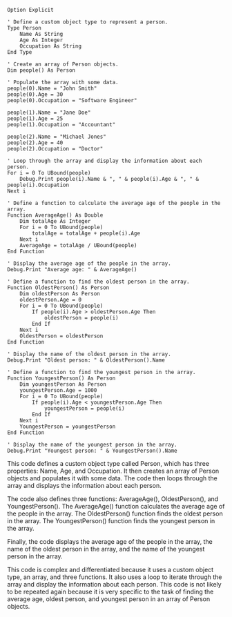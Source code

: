 ```visual basic
Option Explicit

' Define a custom object type to represent a person.
Type Person
    Name As String
    Age As Integer
    Occupation As String
End Type

' Create an array of Person objects.
Dim people() As Person

' Populate the array with some data.
people(0).Name = "John Smith"
people(0).Age = 30
people(0).Occupation = "Software Engineer"

people(1).Name = "Jane Doe"
people(1).Age = 25
people(1).Occupation = "Accountant"

people(2).Name = "Michael Jones"
people(2).Age = 40
people(2).Occupation = "Doctor"

' Loop through the array and display the information about each person.
For i = 0 To UBound(people)
    Debug.Print people(i).Name & ", " & people(i).Age & ", " & people(i).Occupation
Next i

' Define a function to calculate the average age of the people in the array.
Function AverageAge() As Double
    Dim totalAge As Integer
    For i = 0 To UBound(people)
        totalAge = totalAge + people(i).Age
    Next i
    AverageAge = totalAge / UBound(people)
End Function

' Display the average age of the people in the array.
Debug.Print "Average age: " & AverageAge()

' Define a function to find the oldest person in the array.
Function OldestPerson() As Person
    Dim oldestPerson As Person
    oldestPerson.Age = 0
    For i = 0 To UBound(people)
        If people(i).Age > oldestPerson.Age Then
            oldestPerson = people(i)
        End If
    Next i
    OldestPerson = oldestPerson
End Function

' Display the name of the oldest person in the array.
Debug.Print "Oldest person: " & OldestPerson().Name

' Define a function to find the youngest person in the array.
Function YoungestPerson() As Person
    Dim youngestPerson As Person
    youngestPerson.Age = 1000
    For i = 0 To UBound(people)
        If people(i).Age < youngestPerson.Age Then
            youngestPerson = people(i)
        End If
    Next i
    YoungestPerson = youngestPerson
End Function

' Display the name of the youngest person in the array.
Debug.Print "Youngest person: " & YoungestPerson().Name

```

This code defines a custom object type called Person, which has three properties: Name, Age, and Occupation. It then creates an array of Person objects and populates it with some data. The code then loops through the array and displays the information about each person.

The code also defines three functions: AverageAge(), OldestPerson(), and YoungestPerson(). The AverageAge() function calculates the average age of the people in the array. The OldestPerson() function finds the oldest person in the array. The YoungestPerson() function finds the youngest person in the array.

Finally, the code displays the average age of the people in the array, the name of the oldest person in the array, and the name of the youngest person in the array.

This code is complex and differentiated because it uses a custom object type, an array, and three functions. It also uses a loop to iterate through the array and display the information about each person. This code is not likely to be repeated again because it is very specific to the task of finding the average age, oldest person, and youngest person in an array of Person objects.